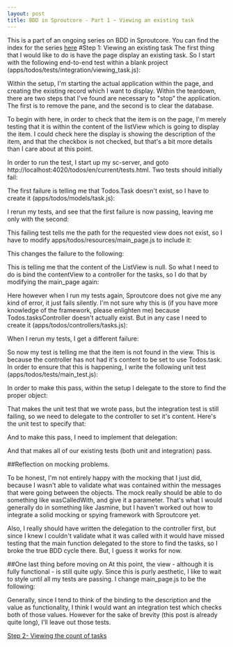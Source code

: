 ```yaml
---
layout: post
title: BDD in Sproutcore - Part 1 ~ Viewing an existing task
---
```

This is a part of an ongoing series on BDD in Sproutcore. You can find the index for the series [here](/2010/01/10/bdd-in-sproutcore-intro.html)
#Step 1: Viewing an existing task
The first thing that I would like to do is have the page display an existing task. So I start with the following end-to-end test within a blank project (apps/todos/tests/integration/viewing_task.js):

<script src="https://gist.github.com/772850.js"> </script>

Within the setup, I'm starting the actual application within the page, and creating the existing record which I want to display. Within the teardown, there are two steps that I've found are necessary to "stop" the application. The first is to remove the pane, and the second is to clear the database.

To begin with here, in order to check that the item is on the page, I'm merely testing that it is within the content of the listView which is going to display the item. I could check here the display is showing the description of the item, and that the checkbox is not checked, but that's a bit more details than I care about at this point. 

In order to run the test, I start up my sc-server, and goto http://localhost:4020/todos/en/current/tests.html. Two tests should initially fail:

<script src="https://gist.github.com/772897.js"> </script>

The first failure is telling me that Todos.Task doesn't exist, so I have to create it (apps/todos/models/task.js):

<script src="https://gist.github.com/772892.js"> </script>

I rerun my tests, and see that the first failure is now passing, leaving me only with the second:

<script src="https://gist.github.com/772899.js"> </script>

This failing test tells me the path for the requested view does not exist, so I have to modify apps/todos/resources/main_page.js to include it:

<script src="https://gist.github.com/772909.js"> </script>

This changes the failure to the following:

<script src="https://gist.github.com/772921.js"> </script>

This is telling me that the content of the ListView is null. So what I need to do is bind the contentView to a controller for the tasks, so I do that by modifying the main_page again:

<script src="https://gist.github.com/772927.js"> </script>

Here however when I run my tests again, Sproutcore does not give me any kind of error, it just fails silently. I'm not sure why this is (if you have more knowledge of the framework, please enlighten me) because Todos.tasksController doesn't actually exist. But in any case I need to create it (apps/todos/controllers/tasks.js):

<script src="https://gist.github.com/772931.js"> </script>

When I rerun my tests, I get a different failure:

<script src="https://gist.github.com/772937.js"> </script>

So now my test is telling me that the item is not found in the view. This is because the controller has not had it's content to be set to use Todos.task. In order to ensure that this is happening, I write the following unit test (apps/todos/tests/main_test.js):

<script src="https://gist.github.com/772970.js"> </script>

In order to make this pass, within the setup I delegate to the store to find the proper object:

<script src="https://gist.github.com/772975.js"> </script>

That makes the unit test that we wrote pass, but the integration test is still failing, so we need to delegate to the controller to set it's content. Here's the unit test to specify that:

<script src="https://gist.github.com/772982.js"> </script>

And to make this pass, I need to implement that delegation:

<script src="https://gist.github.com/772988.js"> </script>

And that makes all of our existing tests (both unit and integration) pass. 

##Reflection on mocking problems.

To be honest, I'm not entirely happy with the mocking that I just did, because I wasn't able to validate what was contained within the messages that were going between the objects. The mock really should be able to do something like wasCalledWith, and give it a parameter. That's what I would generally do in something like Jasmine, but I haven't worked out how to integrate a solid mocking or spying framework with Sproutcore yet. 

Also, I really should have written the delegation to the controller first, but since I knew I couldn't validate what it was called with it would have missed testing that the main function delegated to the store to find the tasks, so I broke the true BDD cycle there. But, I guess it works for now.

##One last thing before moving on
At this point, the view - although it is fully functional - is still quite ugly. Since this is purly aesthetic, I like to wait to style until all my tests are passing. I change main_page.js to be the following:

<script src="https://gist.github.com/773047.js"> </script>

Generally, since I tend to think of the binding to the description and the value as functionality, I think I would want an integration test which checks both of those values. However for the sake of brevity (this post is already quite long), I'll leave out those tests.

[Step 2- Viewing the count of tasks](/2010/01/10/bdd-in-sproutcore-part-2.html)

